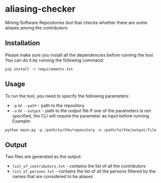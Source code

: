 # aliasing-checker
Mining Software Repositories tool that checks whether there are some aliases among the contributors

## Installation
Please make sure you install all the dependencies before running the tool. You can do it by running the following command:
```
pip install -r requirements.txt
```

## Usage
To run the tool, you need to specify the following parameters:
* `-p` or `--path` - path to the repository
* `-o` or `--output` - path to the output file
If one of the parameters is not specified, the CLI will require the parameter as input before running.
Example:
```
python main.py -p /path/to/the/repository -o /path/to/the/output/file
```

## Output
Two files are generated as the output:
* `list_of_contributors.txt` - contains the list of all the contributors
* `list_of_persons.txt` - contains the list of all the persons filtered by the names that are considered to be aliases